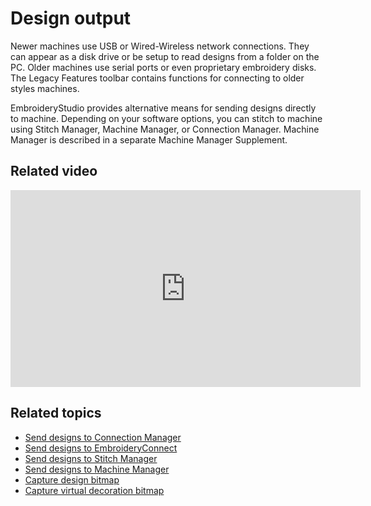 # Design output

Newer machines use USB or Wired-Wireless network connections. They can appear as a disk drive or be setup to read designs from a folder on the PC. Older machines use serial ports or even proprietary embroidery disks. The Legacy Features toolbar contains functions for connecting to older styles machines.

EmbroideryStudio provides alternative means for sending designs directly to machine. Depending on your software options, you can stitch to machine using Stitch Manager, Machine Manager, or Connection Manager. Machine Manager is described in a separate Machine Manager Supplement.

## Related video

<iframe src="https://www.youtube.com/embed/Vpgo5dWgonk" frameborder="0" 
		 allow="accelerometer; autoplay; encrypted-media; gyroscope; picture-in-picture" 
		 allowfullscreen="" style="width: 560px; height: 315px;">

</iframe>

## Related topics

- [Send designs to Connection Manager](Send_designs_to_Connection_Manager)
- [Send designs to EmbroideryConnect](Send_designs_to_EmbroideryConnect)
- [Send designs to Stitch Manager](Send_designs_to_Stitch_Manager)
- [Send designs to Machine Manager](Send_designs_to_Machine_Manager)
- [Capture design bitmap](Capture_design_bitmap)
- [Capture virtual decoration bitmap](Capture_virtual_decoration_bitmap)
